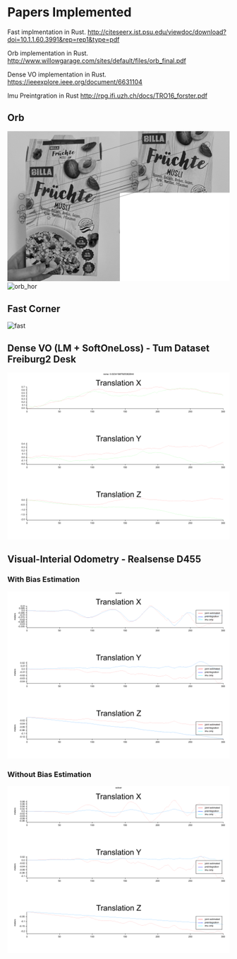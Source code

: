 # Papers Implemented
Fast implmentation in Rust. http://citeseerx.ist.psu.edu/viewdoc/download?doi=10.1.1.60.3991&rep=rep1&type=pdf

Orb implementation in Rust. http://www.willowgarage.com/sites/default/files/orb_final.pdf

Dense VO implementation in Rust. https://ieeexplore.ieee.org/document/6631104

Imu Preintgration in Rust http://rpg.ifi.uzh.ch/docs/TRO16_forster.pdf

## Orb
![billa_cereal](doc/billa_cereal.png)![orb_hor](doc/lenna_orb_matches_90_all.png)

## Fast Corner
![fast](doc/lenna_fast.png)

## Dense VO (LM + SoftOneLoss) - Tum Dataset Freiburg2 Desk

![dense](doc/freiburg2_desk_0_max_its_800_w_true_l_SoftOneLoss_+1e-16_lm_max_norm_eps_+1e-10_delta_eps_+1e-10_t_+1e-6_t_+1e-3_t_+1e-3_t_+1e0_s_0.01_o_4_b_true_br_1_neg_d_false.png)

## Visual-Interial Odometry - Realsense D455

### With Bias Estimation
![vi_bias](doc/d455_all_simple_trans_imu_max_its_100_w_true_HuberLossForPos_+1e-16_l_SoftOneLoss_+1e-16_lm_max_norm_eps_+1e-10_delta_eps_+1e-10_t_+1e-6_t_+1e-3_t_+1e-3_convert_to_cam_coords_true_bias_30e4.png)

### Without Bias Estimation
![vi](doc/d455_all_simple_trans_imu_max_its_800_w_true_HuberLossForPos_+1e-16_l_SoftOneLoss_+1e-16_lm_max_norm_eps_+1e-10_delta_eps_+1e-10_t_+1e-6_t_+1e-3_t_+1e-3_convert_to_cam_coords_true.png)

